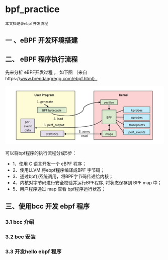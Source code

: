 # bpf_practice

`本文档记录ebpf开发流程`

## 一  、eBPF  开发环境搭建
##   二、 eBPF 程序执行流程

先来分析 eBPF开发过程 ， 如下图 （来自https://www.brendangregg.com/ebpf.html）

 ![img](https://github.com/lichenglife/bpf_practice/blob/main/hello/ebpf.jpg)  

可以将bpf程序的执行流程分成5步：

-  1、使用 C 语言开发一个 eBPF 程序； 
- 2、使用LLVM  将ebpf程序编译成BPF 字节码；
- 3、通过bpf()系统调用，将BPF字节码传递给内核；
- 4、内核对字节码进行安全校验并运行BPF程序, 将状态保存到 BPF  map 中；
- 5、用户程序通过 map 查看 bpf程序运行状态；





## 三、使用bcc 开发 ebpf 程序

### 3.1  bcc  介绍

### 3.2 bcc  安装

### 3.3  开发hello ebpf 程序

 